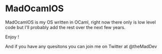 # MadOcamlOS

MadOcamlOS is my OS written in OCaml, right now there only is low level code but I'll probably add the rest over the next few years.

Enjoy !

And if you have any quesitons you can join me on Twitter at @theMadDev
